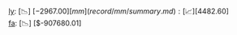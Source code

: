 [ly](record/ly/summary.md): [📉] [$-2967.00]  
[mm](record/mm/summary.md): [📈] [$4482.60]  
[fa](record/fa/summary.md): [📉] [$-907680.01]  
